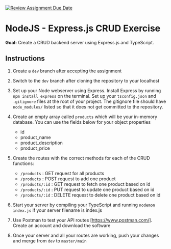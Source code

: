 [![Review Assignment Due Date](https://classroom.github.com/assets/deadline-readme-button-22041afd0340ce965d47ae6ef1cefeee28c7c493a6346c4f15d667ab976d596c.svg)](https://classroom.github.com/a/6Kz6PveG)
# NodeJS - Express.js CRUD Exercise

**Goal:** Create a CRUD backend server using Express.js and TypeScript.

## Instructions

1. Create a `dev` branch after accepting the assignment
2. Switch to the `dev` branch after cloning the repository to your localhost
3. Set up your Node webserver using Express. Install Express by running `npm install express` on the terminal. Set up your `tsconfig.json` and `.gitignore` files at the root of your project. The gitignore file should have `node_modules/` listed so that it does not get committed to the repository.
4. Create an empty array called `products` which will be your in-memory database. You can use the fields below for your object properties

    - id
    - product_name
    - product_description
    - product_price

6. Create the routes with the correct methods for each of the CRUD functions:

    - `/products` : GET request for all products
    - `/products` : POST request to add one product
    - `/products/:id` : GET request to fetch one product based on id
    - `/products/:id` : PUT request to update one product based on id
    - `/products/:id` : DELETE request to delete one product based on id

7. Start your server by compiling your TypeScript and running `nodemon index.js` if your server filename is index.js
8. Use Postman to test your API routes [https://www.postman.com/]. Create an account and download the software
9. Once your server and all your routes are working, push your changes and merge from `dev` to `master/main`

